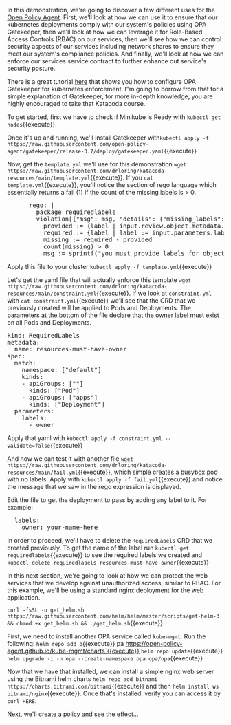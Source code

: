 In this demonstration, we're going to discover a few different uses for the [Open Policy Agent](https://www.openpolicyagent.org/).  First, we'll look at how we can use it to ensure that our kubernetes deployments comply with our system's policies using OPA Gatekeeper, then we'll look at how we can leverage it for Role-Based Access Controls (RBAC) on our services, then we'll see how we can control security aspects of our services including network shares to ensure they meet our system's compliance policies.  And finally, we'll look at how we can enforce our services service contract to further enhance out service's security posture.

There is a great tutorial [here](https://katacoda.com/austinheiman/scenarios/open-policy-agent-gatekeeper-editor) that shows you how to configure OPA Gatekeeper for kubernetes enforcement.  I"m going to borrow from that for a simple explanation of Gatekeeper, for more in-depth knowledge, you are highly encouraged to take that Katacoda course.

To get started, first we have to check if Minikube is Ready with `kubectl get nodes`{{execute}}.

Once it's up and running, we'll install Gatekeeper with`kubectl apply -f https://raw.githubusercontent.com/open-policy-agent/gatekeeper/release-3.7/deploy/gatekeeper.yaml`{{execute}}

Now, get the `template.yml` we'll use for this demonstration `wget https://raw.githubusercontent.com/drloring/katacoda-resources/main/template.yml`{{execute}}.  If you `cat template.yml`{{execute}}, you'll notice the section of rego language which essentially returns a fail (1) if the count of the missing labels is > 0.
<pre>
      rego: |
        package requiredlabels
        violation[{"msg": msg, "details": {"missing_labels": missing}}] {
          provided := {label | input.review.object.metadata.labels[label]}
          required := {label | label := input.parameters.labels[_]}
          missing := required - provided
          count(missing) > 0
          msg := sprintf("you must provide labels for object %v : %v", [input.review.object.kind ,missing])
</pre>

Apply this file to your cluster `kubectl apply -f template.yml`{{execute}}

Let's get the yaml file that will actually enforce this template `wget https://raw.githubusercontent.com/drloring/katacoda-resources/main/constraint.yml`{{execute}}.  If we look at `constraint.yml` with `cat constraint.yml`{{execute}} we'll see that the CRD that we previously created will be applied to Pods and Deployments.  The parameters at the bottom of the file declare that the owner label must exist on all Pods and Deployments.

<pre>
kind: RequiredLabels
metadata:
  name: resources-must-have-owner
spec:
  match:
    namespace: ["default"]
    kinds:
    - apiGroups: [""]
      kinds: ["Pod"]
    - apiGroups: ["apps"]
      kinds: ["Deployment"]
  parameters:
    labels:
      - owner
</pre>   

Apply that yaml with `kubectl apply -f constraint.yml --validate=false`{{execute}}

And now we can test it with another file `wget https://raw.githubusercontent.com/drloring/katacoda-resources/main/fail.yml`{{execute}}, which simple creates a busybox pod with no labels.  Apply with `kubectl apply -f fail.yml`{{execute}} and notice the message that we saw in the rego expression is displayed.

Edit the file to get the deployment to pass by adding any label to it.  For example:
<pre>
  labels:
    owner: your-name-here
</pre>

In order to proceed, we'll have to delete the `RequiredLabels` CRD that we created previously.  To get the name of the label run `kubectl get requiredlabels`{{execute}} to see the required labels we created and `kubectl delete requiredlabels resources-must-have-owner`{{execute}}

In this next section, we're going to look at how we can protect the web services that we develop against unauthorized access, similar to RBAC.  For this example, we'll be using a standard nginx deployment for the web application.

`curl -fsSL -o get_helm.sh https://raw.githubusercontent.com/helm/helm/master/scripts/get-helm-3 && chmod +x get_helm.sh && ./get_helm.sh`{{execute}}

First, we need to install another OPA service called `kube-mgmt`.  Run the following:
`helm repo add o`{{execute}}
pa https://open-policy-agent.github.io/kube-mgmt/charts`{{execute}}
`helm repo update`{{execute}}
`helm upgrade -i -n opa --create-namespace opa opa/opa`{{execute}}

Now that we have that installed, we can install a simple nginx web server using the Bitnami helm charts `helm repo add bitnami https://charts.bitnami.com/bitnami`{{execute}} and then `helm install ws bitnami/nginx`{{execute}}.  Once that's installed, verify you can access it by `curl HERE`.

Next, we'll create a policy and see the effect...
 
